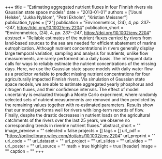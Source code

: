 +++
title = "Estimating aggregated nutrient fluxes in four Finnish rivers via Gaussian state space models"
date = "2013-01-01"
authors = ["Jouni Helske", "Jukka Nyblom", "Petri Ekholm", "Kristian Meissner"]
publication_types = ["2"]
publication = "Environmetrics, (24), 4, _pp. 237--247_, https://doi.org/10.1002/env.2204"
publication_short = "Environmetrics, (24), 4, _pp. 237--247_, https://doi.org/10.1002/env.2204"
abstract = "Reliable estimates of the nutrient fluxes carried by rivers from land‐based sources to the sea are needed for efficient abatement of marine eutrophication. Although nutrient concentrations in rivers generally display large temporal variation, sampling and analysis for nutrients, unlike flow measurements, are rarely performed on a daily basis. The infrequent data calls for ways to reliably estimate the nutrient concentrations of the missing days. Here, we use the Gaussian state space models with daily water flow as a predictor variable to predict missing nutrient concentrations for four agriculturally impacted Finnish rivers. Via simulation of Gaussian state space models, we are able to estimate aggregated yearly phosphorus and nitrogen fluxes, and their confidence intervals. The effect of model uncertainty is evaluated through a Monte Carlo experiment, where randomly selected sets of nutrient measurements are removed and then predicted by the remaining values together with re‐estimated parameters. Results show that our model performs well for rivers with long‐term records of flow. Finally, despite the drastic decreases in nutrient loads on the agricultural catchments of the rivers over the last 25 years, we observe no corresponding trends in riverine nutrient fluxes."
abstract_short = ""
image_preview = ""
selected = false
projects = []
tags = []
url_pdf = "https://onlinelibrary.wiley.com/doi/abs/10.1002/env.2204"
url_preprint = ""
url_code = ""
url_dataset = ""
url_project = ""
url_slides = ""
url_video = ""
url_poster = ""
url_source = ""
math = true
highlight = true
[header]
image = ""
caption = ""
+++
